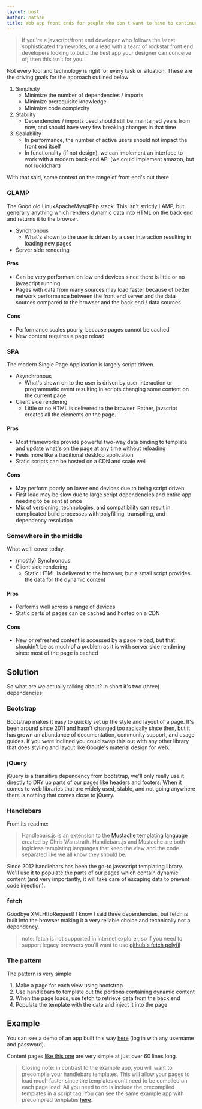 ```yaml
---
layout: post
author: nathan
title: Web app front ends for people who don't want to have to continually re-learn front end
---
```


> If you're a javscript/front end developer who follows the latest sophisticated frameworks, or a lead with a team of rockstar front end developers looking to build the best app your designer can conceive of; then this isn't for you.

Not every tool and technology is right for every task or situation. These are the driving goals for the approach outlined below

1. Simplicity
	* Minimize the number of dependencies / imports
	* Minimize prerequisite knowledge
	* Minimize code complexity
2. Stability
	* Dependencies / imports used should still be maintained years from now, and should have very few breaking changes in that time
3. Scalability
	* In performance, the number of active users should not impact the front end itself
	* In functionality (if not design), we can implement an interface to work with a modern back-end API (we could implement amazon, but not lucidchart)

With that said, some context on the range of front end's out there

### GLAMP
The Good old LinuxApacheMysqlPhp stack. This isn't strictly LAMP, but generally anything which renders dynamic data into HTML on the back end and returns it to the browser.

* Synchronous
	* What's shown to the user is driven by a user interaction resulting in loading new pages 
* Server side rendering
#### Pros
* Can be very performant on low end devices since there is little or no javascript running
* Pages with data from many sources may load faster because of better network performance between the front end server and the data sources compared to the browser and the back end / data sources
#### Cons
* Performance scales poorly, because pages cannot be cached
* New content requires a page reload

### SPA
The modern Single Page Application is largely script driven. 

* Asynchronous 
	* What's shown on to the user is driven by user interaction or programmatic event resulting in scripts changing some content on the current page
* Client side rendering
	* Little or no HTML is delivered to the browser. Rather, javscript creates all the elements on the page.

#### Pros
* Most frameworks provide powerful two-way data binding to template and update what's on the page at any time without reloading
* Feels more like a traditional desktop application 
* Static scripts can be hosted on a CDN and scale well
#### Cons
* May perform poorly on lower end devices due to being script driven
* First load may be slow due to large script dependencies and entire app needing to be sent at once
* Mix of versioning, technologies, and compatibility can result in complicated build processes with polyfilling, transpiling, and dependency resolution

### Somewhere in the middle
What we'll cover today.
* (mostly) Synchronous
* Client side rendering
	* Static HTML is delivered to the browser, but a small script provides the data for the dynamic content
#### Pros
* Performs well across a range of devices
* Static parts of pages can be cached and hosted on a CDN
#### Cons
* New or refreshed content is accessed by a page reload, but that shouldn't be as much of a problem as it is with server side rendering since most of the page is cached

## Solution

So what are we actually talking about? In short it's two (three) dependencies:
### Bootstrap
Bootstrap makes it easy to quickly set up the style and layout of a page. It's been around since 2011 and hasn't changed too radically since then, but it has grown an abundance of documentation, community support, and usage guides. If you were inclined you could swap this out with any other library that does styling and layout like Google's material design for web. 
### jQuery 
jQuery is a transitive dependency from bootstrap, we'll only really use it directly to DRY up parts of our pages like headers and footers. When it comes to web libraries that are widely used, stable, and not going anywhere there is nothing that comes close to jQuery.
### Handlebars
From its readme:
> Handlebars.js is an extension to the [Mustache templating language](http://mustache.github.com/) created by Chris Wanstrath. Handlebars.js and Mustache are both logicless templating languages that keep the view and the code separated like we all know they should be.

Since 2012 handlebars has been the go-to javascript templating library. We'll use it to populate the parts of our pages which contain dynamic content (and very importantly, it will take care of escaping data to prevent code injection).
### fetch
Goodbye XMLHttpRequest! 
I know I said three dependencies, but fetch is built into the browser making it a very reliable choice and technically not a dependency.

> note: fetch is not supported in internet explorer, so if you need to support legacy browsers you'll want to use [github's fetch polyfil](https://github.com/github/fetch)

### The pattern

The pattern is very simple
1. Make a page for each view using bootstrap
2. Use handlebars to template out the portions containing dynamic content
3. When the page loads, use fetch to retrieve data from the back end
4. Populate the template with the data and inject it into the page

## Example

You can see a demo of an app built this way [here](https://kag0.github.io/handlestrap) (log in with any username and password).

Content pages [like this one](https://github.com/kag0/handlestrap/blob/master/whosits.html) are very simple at just over 60 lines long.

> Closing note: in contrast to the example app, you will want to precompile your handlebars templates. This will allow your pages to load much faster since the templates don't need to be compiled on each page load. All you need to do is include the precompiled templates in a script tag. You can see the same example app with precompiled templates [here](https://github.com/kag0/handlestrap/blob/precompile/whosits.html).
